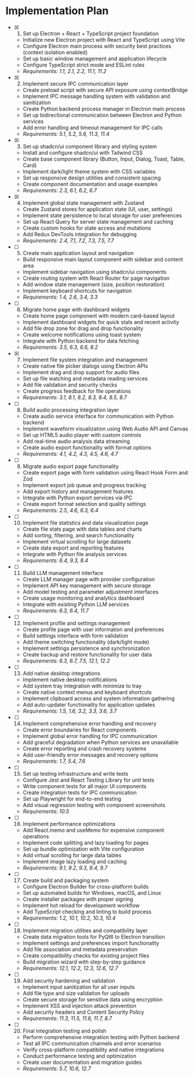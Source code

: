 # Implementation Plan

- [x] 1. Set up Electron + React + TypeScript project foundation

  - Initialize new Electron project with React and TypeScript using Vite
  - Configure Electron main process with security best practices (context isolation enabled)
  - Set up basic window management and application lifecycle
  - Configure TypeScript strict mode and ESLint rules
  - _Requirements: 1.1, 2.1, 2.2, 11.1, 11.2_

- [x] 2. Implement secure IPC communication layer

  - Create preload script with secure API exposure using contextBridge
  - Implement IPC message handling system with validation and sanitization
  - Create Python backend process manager in Electron main process
  - Set up bidirectional communication between Electron and Python services
  - Add error handling and timeout management for IPC calls
  - _Requirements: 5.1, 5.2, 5.6, 11.3, 11.4_

- [x] 3. Set up shadcn/ui component library and styling system

  - Install and configure shadcn/ui with Tailwind CSS
  - Create base component library (Button, Input, Dialog, Toast, Table, Card)
  - Implement dark/light theme system with CSS variables
  - Set up responsive design utilities and consistent spacing
  - Create component documentation and usage examples
  - _Requirements: 2.3, 6.1, 6.2, 6.7_

- [x] 4. Implement global state management with Zustand

  - Create Zustand stores for application state (UI, user, settings)
  - Implement state persistence to local storage for user preferences
  - Set up React Query for server state management and caching
  - Create custom hooks for state access and mutations
  - Add Redux DevTools integration for debugging
  - _Requirements: 2.4, 7.1, 7.2, 7.3, 7.5, 7.7_

- [ ] 5. Create main application layout and navigation







  - Build responsive main layout component with sidebar and content area
  - Implement sidebar navigation using shadcn/ui components
  - Create routing system with React Router for page navigation
  - Add window state management (size, position restoration)
  - Implement keyboard shortcuts for navigation
  - _Requirements: 1.4, 2.6, 3.4, 3.3_

- [ ] 6. Migrate home page with dashboard widgets
  - Create home page component with modern card-based layout
  - Implement dashboard widgets for quick stats and recent activity
  - Add file drop zone for drag and drop functionality
  - Create welcome notifications using toast system
  - Integrate with Python backend for data fetching
  - _Requirements: 3.5, 6.3, 6.6, 8.2_

- [x] 7. Implement file system integration and management


  - Create native file picker dialogs using Electron APIs
  - Implement drag and drop support for audio files
  - Set up file watching and metadata reading services
  - Add file validation and security checks
  - Create progress feedback for file operations
  - _Requirements: 3.1, 8.1, 8.2, 8.3, 8.4, 8.5, 8.7_

- [ ] 8. Build audio processing integration layer
  - Create audio service interface for communication with Python backend
  - Implement waveform visualization using Web Audio API and Canvas
  - Set up HTML5 audio player with custom controls
  - Add real-time audio analysis data streaming
  - Create audio export functionality with format options
  - _Requirements: 4.1, 4.2, 4.3, 4.5, 4.6, 4.7_

- [ ] 9. Migrate audio export page functionality
  - Create export page with form validation using React Hook Form and Zod
  - Implement export job queue and progress tracking
  - Add export history and management features
  - Integrate with Python export services via IPC
  - Create export format selection and quality settings
  - _Requirements: 2.5, 4.6, 6.3, 6.4_

- [ ] 10. Implement file statistics and data visualization page
  - Create file stats page with data tables and charts
  - Add sorting, filtering, and search functionality
  - Implement virtual scrolling for large datasets
  - Create data export and reporting features
  - Integrate with Python file analysis services
  - _Requirements: 6.4, 9.3, 8.4_

- [ ] 11. Build LLM management interface
  - Create LLM manager page with provider configuration
  - Implement API key management with secure storage
  - Add model testing and parameter adjustment interfaces
  - Create usage monitoring and analytics dashboard
  - Integrate with existing Python LLM services
  - _Requirements: 6.3, 6.4, 11.7_

- [ ] 12. Implement profile and settings management
  - Create profile page with user information and preferences
  - Build settings interface with form validation
  - Add theme switching functionality (dark/light mode)
  - Implement settings persistence and synchronization
  - Create backup and restore functionality for user data
  - _Requirements: 6.3, 6.7, 7.5, 12.1, 12.2_

- [ ] 13. Add native desktop integrations
  - Implement native desktop notifications
  - Add system tray integration with minimize to tray
  - Create native context menus and keyboard shortcuts
  - Implement clipboard access and system information gathering
  - Add auto-updater functionality for application updates
  - _Requirements: 1.5, 1.6, 3.2, 3.3, 3.6, 3.7_

- [ ] 14. Implement comprehensive error handling and recovery
  - Create error boundaries for React components
  - Implement global error handling for IPC communication
  - Add graceful degradation when Python services are unavailable
  - Create error reporting and crash recovery systems
  - Add user-friendly error messages and recovery options
  - _Requirements: 1.7, 5.4, 7.6_

- [ ] 15. Set up testing infrastructure and write tests
  - Configure Jest and React Testing Library for unit tests
  - Write component tests for all major UI components
  - Create integration tests for IPC communication
  - Set up Playwright for end-to-end testing
  - Add visual regression testing with component screenshots
  - _Requirements: 10.5_

- [ ] 16. Implement performance optimizations
  - Add React.memo and useMemo for expensive component operations
  - Implement code splitting and lazy loading for pages
  - Set up bundle optimization with Vite configuration
  - Add virtual scrolling for large data tables
  - Implement image lazy loading and caching
  - _Requirements: 9.1, 9.2, 9.3, 9.4, 9.7_

- [ ] 17. Create build and packaging system
  - Configure Electron Builder for cross-platform builds
  - Set up automated builds for Windows, macOS, and Linux
  - Create installer packages with proper signing
  - Implement hot reload for development workflow
  - Add TypeScript checking and linting to build process
  - _Requirements: 1.2, 10.1, 10.2, 10.3, 10.4_

- [ ] 18. Implement migration utilities and compatibility layer
  - Create data migration tools for PyQt6 to Electron transition
  - Implement settings and preferences import functionality
  - Add file association and metadata preservation
  - Create compatibility checks for existing project files
  - Build migration wizard with step-by-step guidance
  - _Requirements: 12.1, 12.2, 12.3, 12.6, 12.7_

- [ ] 19. Add security hardening and validation
  - Implement input sanitization for all user inputs
  - Add file type and size validation for uploads
  - Create secure storage for sensitive data using encryption
  - Implement XSS and injection attack prevention
  - Add security headers and Content Security Policy
  - _Requirements: 11.3, 11.5, 11.6, 11.7, 8.7_

- [ ] 20. Final integration testing and polish
  - Perform comprehensive integration testing with Python backend
  - Test all IPC communication channels and error scenarios
  - Verify cross-platform compatibility and native integrations
  - Conduct performance testing and optimization
  - Create user documentation and migration guides
  - _Requirements: 5.7, 10.6, 12.7_